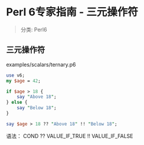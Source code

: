 # Perl 6专家指南 - 三元操作符
> 分类: Perl6


## 三元操作符
examples/scalars/ternary.p6
```perl
use v6;
my $age = 42;

if $age > 18 {
    say "Above 18";
} else {
    say "Below 18";
}

say $age > 18 ?? "Above 18" !! "Below 18";
```

语法：   COND ?? VALUE_IF_TRUE !! VALUE_IF_FALSE